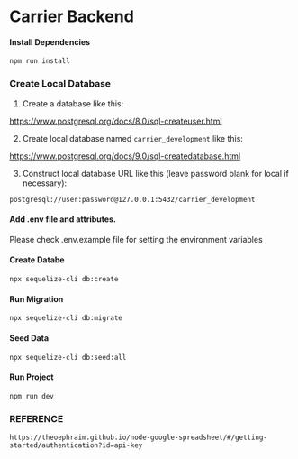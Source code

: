 # Carrier Backend
#### Install Dependencies
```
npm run install
```
### Create Local Database

1. Create a database like this:

https://www.postgresql.org/docs/8.0/sql-createuser.html

2. Create local database named `carrier_development` like this:

https://www.postgresql.org/docs/9.0/sql-createdatabase.html

3. Construct local database URL like this (leave password blank for local if necessary):

`postgresql://user:password@127.0.0.1:5432/carrier_development`

#### Add .env file and attributes.

Please check .env.example file for setting the environment variables

#### Create Databe
```
npx sequelize-cli db:create
```

#### Run Migration
```
npx sequelize-cli db:migrate
```

#### Seed Data
```
npx sequelize-cli db:seed:all
```

#### Run Project
```
npm run dev
```

### REFERENCE
`
https://theoephraim.github.io/node-google-spreadsheet/#/getting-started/authentication?id=api-key
`
